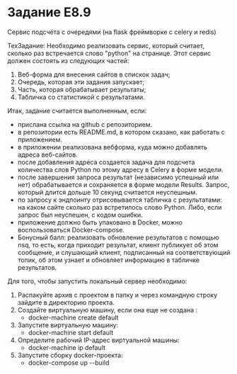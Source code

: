# Задание E8.9

   Сервис подсчёта с очередями (на flask фреймворке с celery и redis)

   ТехЗадание:
Необходимо реализовать сервис, который считает, сколько раз встречается слово "python" на странице.
Этот сервис должен состоять из следующих частей:
1) Веб-форма для внесения сайтов в спискок задач;
2) Очередь, которая эти задания запускает;
3) Часть, которая обрабатывает результаты;
4) Табличка со статистикой с результатами.

Итак, задание считается выполненным, если:
   - прислана ссылка на github с репозиторием.
   - в репозитории есть README.md, в котором сказано, как работать с приложением.
   - в приложении реализована вебформа, куда можно добавлять адреса веб-сайтов.
   - после добавления адреса создается задача для подсчета количества слов Python по этому адресу в Celery в форме модели.
   - после завершения запроса результат (независимо успешный или нет) обрабатывается и сохраняется в форме модели Results. Запрос, который длится дольше 10 секунд считается неуспешным.
   - по запросу к эндпоинту отрисовывается табличка с результатами: на каком сайте сколько раз встретилось слово Python. Либо, если запрос был неуспешен, с кодом ошибки.
   - приложение должно быть упаковано в Docker, можно воспользоваться Docker-compose.
   - Бонусный балл: реализовать обновление результатов с помощью nsq, то есть, когда приходит результат, клиент публикует об этом сообщение, и слушающий клиент, подписанный на соответствующий топик, об этом узнает и обновляет информацию в табличке результатов.

Для того, чтобы запустить локальный сервер необходимо:
1) Распакуйте архив с проектом в папку и через командную строку зайдите в директорию проекта.
2) Создайте виртуальную машину, если она еще не создана :
   - docker-machine create default
3) Запустите виртуальную машину:
   - docker-machine start default
4) Определите рабочий IP-адрес виртуальной машины:
   - docker-machine ip default
5) Запустите сборку docker-проекта:
   - docker-compose up --build
